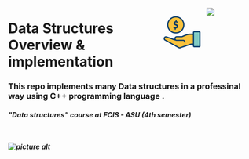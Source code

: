 
<p><a href="https://www.asu.edu.eg/"><img align="right" src="https://ums.asu.edu.eg/images/logo.png" width="100" /></a></p>
<p><img align="right" src="https://raw.githubusercontent.com/abdalla-am/Loan-prediction-project/master/Photos/icon.png " width="100" /></a></p>
<div align=left>
<h1>
  Data Structures Overview & implementation 
</h1>
  <h3>
    This repo implements many Data structures in a professinal way using C++ programming language .
  </h3>
 <h5>
    "Data structures" course at FCIS - ASU 
        (4th semester)
<div>
<br>
<br>




![picture alt](https://blogs.worldbank.org/sites/default/files/styles/hero/public/blogs-images/2020-03/loan_approved_hero_image.jpg.webp?itok=QOclvusJ "Loan photo")
